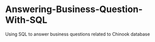 # Answering-Business-Question-With-SQL
Using SQL to answer business questions related to Chinook database
